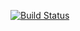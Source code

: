 [![Build Status](https://travis-ci.com/lucasrlozano/pontoInteligente.svg?branch=master)](https://travis-ci.com/lucasrlozano/pontoInteligente)